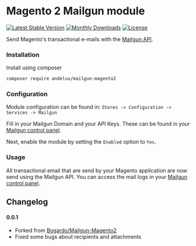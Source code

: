# Magento 2 Mailgun module

[![Latest Stable Version](https://poser.pugx.org/andelux/mailgun-magento2/v/stable?format=flat-square)](https://packagist.org/packages/andelux/mailgun-magento2)
[![Monthly Downloads](https://poser.pugx.org/andelux/mailgun-magento2/d/monthly?format=flat-square)](https://packagist.org/packages/andelux/mailgun-magento2)
[![License](https://poser.pugx.org/andelux/mailgun-magento2/license?format=flat-square)](https://packagist.org/packages/andelux/mailgun-magento2)

Send Magento's transactional e-mails with the [Mailgun API](http://www.mailgun.com/).

### Installation

Install using composer

```bash
composer require andelux/mailgun-magento2
```

### Configuration

Module configuration can be found in:  `Stores -> Configuration -> Services -> Mailgun`

Fill in your Mailgun Domain and your API Keys.
These can be found in your [Mailgun control panel](https://mailgun.com/app/dashboard).

Next, enable the module by setting the `Enabled` option to `Yes`.

### Usage

All transactional email that are send by your Magento application are now send using the Mailgun API.
You can access the mail logs in your [Mailgun control panel](https://mailgun.com/app/logs).

## Changelog

#### 0.0.1
- Forked from [Bogardo/Mailgun-Magento2](https://github.com/Bogardo/Mailgun-Magento2)
- Fixed some bugs about recipients and attachments
 
